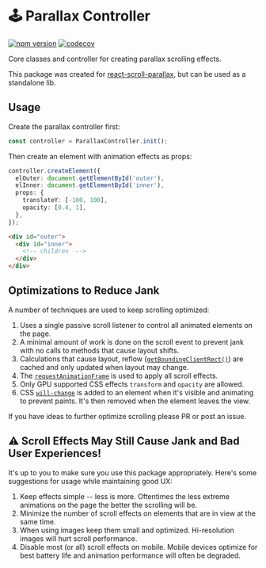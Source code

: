 # 🕹 Parallax Controller

[![npm version](https://badge.fury.io/js/parallax-controller.svg)](https://badge.fury.io/js/parallax-controller) [![codecov](https://codecov.io/gh/jscottsmith/parallax-controller/branch/master/graph/badge.svg)](https://codecov.io/gh/jscottsmith/parallax-controller)

Core classes and controller for creating parallax scrolling effects.

This package was created for [react-scroll-parallax](https://github.com/jscottsmith/react-scroll-parallax), but can be used as a standalone lib.

## Usage

Create the parallax controller first:

```ts
const controller = ParallaxController.init();
```

Then create an element with animation effects as props:

```ts
controller.createElement({
  elOuter: document.getElementById('outer'),
  elInner: document.getElementById('inner'),
  props: {
    translateY: [-100, 100],
    opacity: [0.4, 1],
  },
});
```

```html
<div id="outer">
  <div id="inner">
    <!-- children  -->
  </div>
</div>
```

## Optimizations to Reduce Jank

A number of techniques are used to keep scrolling optimized:

1. Uses a single passive scroll listener to control all animated elements on the page.
2. A minimal amount of work is done on the scroll event to prevent jank with no calls to methods that cause layout shifts.
3. Calculations that cause layout, reflow ([`getBoundingClientRect()`](https://developer.mozilla.org/en-US/docs/Web/API/Element/getBoundingClientRect)) are cached and only updated when layout may change.
4. The [`requestAnimationFrame`](https://developer.mozilla.org/en-US/docs/Web/API/window/requestAnimationFrame) is used to apply all scroll effects.
5. Only GPU supported CSS effects `transform` and `opacity` are allowed.
6. CSS [`will-change`](https://developer.mozilla.org/en-US/docs/Web/CSS/will-change) is added to an element when it's visible and animating to prevent paints. It's then removed when the element leaves the view.

If you have ideas to further optimize scrolling please PR or post an issue.

## ⚠️ **Scroll Effects May Still Cause Jank and Bad User Experiences!**

It's up to you to make sure you use this package appropriately. Here's some suggestions for usage while maintaining good UX:

1. Keep effects simple -- less is more. Oftentimes the less extreme animations on the page the better the scrolling will be.
2. Minimize the number of scroll effects on elements that are in view at the same time.
3. When using images keep them small and optimized. Hi-resolution images will hurt scroll performance.
4. Disable most (or all) scroll effects on mobile. Mobile devices optimize for best battery life and animation performance will often be degraded.
